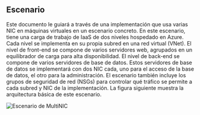 ## <a name="scenario"></a>Escenario

Este documento le guiará a través de una implementación que usa varias NIC en máquinas virtuales en un escenario concreto. En este escenario, tiene una carga de trabajo de IaaS de dos niveles hospedado en Azure. Cada nivel se implementa en su propia subred en una red virtual (VNet). El nivel de front-end se compone de varios servidores web, agrupados en un equilibrador de carga para alta disponibilidad. El nivel de back-end se compone de varios servidores de base de datos. Estos servidores de base de datos se implementará con dos NIC cada, uno para el acceso de la base de datos, el otro para la administración. El escenario también incluye los grupos de seguridad de red (NSGs) para controlar qué tráfico se permite a cada subred y NIC de la implementación. La figura siguiente muestra la arquitectura básica de este escenario.  

![Escenario de MultiNIC](./media/virtual-network-deploy-multinic-scenario-include/Figure1.png)

